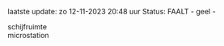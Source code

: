 laatste update: 
zo 12-11-2023 20:48   uur 
Status: FAALT - geel - 
<div class="service Y">schijfruimte</div><div class="service Y">microstation</div>